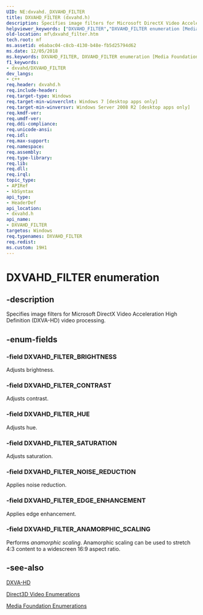 ```yaml
---
UID: NE:dxvahd._DXVAHD_FILTER
title: DXVAHD_FILTER (dxvahd.h)
description: Specifies image filters for Microsoft DirectX Video Acceleration High Definition (DXVA-HD) video processing.
helpviewer_keywords: ["DXVAHD_FILTER","DXVAHD_FILTER enumeration [Media Foundation]","DXVAHD_FILTER_ANAMORPHIC_SCALING","DXVAHD_FILTER_BRIGHTNESS","DXVAHD_FILTER_CONTRAST","DXVAHD_FILTER_EDGE_ENHANCEMENT","DXVAHD_FILTER_HUE","DXVAHD_FILTER_NOISE_REDUCTION","DXVAHD_FILTER_SATURATION","dxvahd/DXVAHD_FILTER","dxvahd/DXVAHD_FILTER_ANAMORPHIC_SCALING","dxvahd/DXVAHD_FILTER_BRIGHTNESS","dxvahd/DXVAHD_FILTER_CONTRAST","dxvahd/DXVAHD_FILTER_EDGE_ENHANCEMENT","dxvahd/DXVAHD_FILTER_HUE","dxvahd/DXVAHD_FILTER_NOISE_REDUCTION","dxvahd/DXVAHD_FILTER_SATURATION","mf.dxvahd_filter"]
old-location: mf\dxvahd_filter.htm
tech.root: mf
ms.assetid: e6abac04-c8cb-4130-b48e-fb5d25794d62
ms.date: 12/05/2018
ms.keywords: DXVAHD_FILTER, DXVAHD_FILTER enumeration [Media Foundation], DXVAHD_FILTER_ANAMORPHIC_SCALING, DXVAHD_FILTER_BRIGHTNESS, DXVAHD_FILTER_CONTRAST, DXVAHD_FILTER_EDGE_ENHANCEMENT, DXVAHD_FILTER_HUE, DXVAHD_FILTER_NOISE_REDUCTION, DXVAHD_FILTER_SATURATION, dxvahd/DXVAHD_FILTER, dxvahd/DXVAHD_FILTER_ANAMORPHIC_SCALING, dxvahd/DXVAHD_FILTER_BRIGHTNESS, dxvahd/DXVAHD_FILTER_CONTRAST, dxvahd/DXVAHD_FILTER_EDGE_ENHANCEMENT, dxvahd/DXVAHD_FILTER_HUE, dxvahd/DXVAHD_FILTER_NOISE_REDUCTION, dxvahd/DXVAHD_FILTER_SATURATION, mf.dxvahd_filter
f1_keywords:
- dxvahd/DXVAHD_FILTER
dev_langs:
- c++
req.header: dxvahd.h
req.include-header: 
req.target-type: Windows
req.target-min-winverclnt: Windows 7 [desktop apps only]
req.target-min-winversvr: Windows Server 2008 R2 [desktop apps only]
req.kmdf-ver: 
req.umdf-ver: 
req.ddi-compliance: 
req.unicode-ansi: 
req.idl: 
req.max-support: 
req.namespace: 
req.assembly: 
req.type-library: 
req.lib: 
req.dll: 
req.irql: 
topic_type:
- APIRef
- kbSyntax
api_type:
- HeaderDef
api_location:
- dxvahd.h
api_name:
- DXVAHD_FILTER
targetos: Windows
req.typenames: DXVAHD_FILTER
req.redist: 
ms.custom: 19H1
---
```


# DXVAHD_FILTER enumeration


## -description


Specifies image filters for Microsoft DirectX Video Acceleration High Definition (DXVA-HD) video processing.


## -enum-fields




### -field DXVAHD_FILTER_BRIGHTNESS

Adjusts brightness.


### -field DXVAHD_FILTER_CONTRAST

Adjusts contrast.


### -field DXVAHD_FILTER_HUE

Adjusts hue.


### -field DXVAHD_FILTER_SATURATION

Adjusts saturation.


### -field DXVAHD_FILTER_NOISE_REDUCTION

Applies noise reduction.


### -field DXVAHD_FILTER_EDGE_ENHANCEMENT

Applies edge enhancement.


### -field DXVAHD_FILTER_ANAMORPHIC_SCALING

Performs <i>anamorphic scaling</i>. Anamorphic scaling can be used to stretch 4:3 content to a widescreen 16:9 aspect ratio.


## -see-also




<a href="https://docs.microsoft.com/windows/desktop/medfound/dxva-hd">DXVA-HD</a>



<a href="https://docs.microsoft.com/windows/desktop/medfound/direct3d-video-enumerations">Direct3D Video Enumerations</a>



<a href="https://docs.microsoft.com/windows/desktop/medfound/media-foundation-enumerations">Media Foundation Enumerations</a>
 

 

